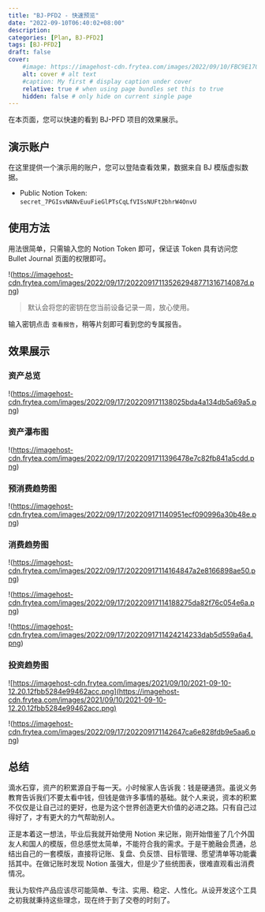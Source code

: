 ```yaml
---
title: "BJ-PFD2 - 快速预览"
date: "2022-09-10T06:40:02+08:00"
description: 
categories: [Plan, BJ-PFD2]
tags: [BJ-PFD2]
draft: false
cover:
    #image: https://imagehost-cdn.frytea.com/images/2022/09/10/FBC9E170-AC72-44AA-8A17-4D21BCCC7AE21dda98e00bd9bc36.jpg # image path/url
    alt: cover # alt text
    #caption: My first # display caption under cover
    relative: true # when using page bundles set this to true
    hidden: false # only hide on current single page
---
```


在本页面，您可以快速的看到 BJ-PFD 项目的效果展示。

## 演示账户

在这里提供一个演示用的账户，您可以登陆查看效果，数据来自 BJ 模版虚拟数据。

- Public Notion Token: `secret_7PGIsvNANvEuuFieGlPTsCqLfVISsNUFt2bhrW4OnvU`

## 使用方法

用法很简单，只需输入您的 Notion Token 即可，保证该 Token 具有访问您 Bullet Journal 页面的权限即可。

!(https://imagehost-cdn.frytea.com/images/2022/09/17/202209171135262948771316714087d.png)

> 默认会将您的密钥在您当前设备记录一周，放心使用。

输入密钥点击 `查看报告`，稍等片刻即可看到您的专属报告。

## 效果展示


### 资产总览

!(https://imagehost-cdn.frytea.com/images/2022/09/17/202209171138025bda4a134db5a69a5.png)

### 资产瀑布图

!(https://imagehost-cdn.frytea.com/images/2022/09/17/2022091711396478e7c82fb841a5cdd.png)

### 预消费趋势图

!(https://imagehost-cdn.frytea.com/images/2022/09/17/202209171140951ecf090996a30b48e.png)

### 消费趋势图

!(https://imagehost-cdn.frytea.com/images/2022/09/17/20220917114164847a2e8166898ae50.png)

!(https://imagehost-cdn.frytea.com/images/2022/09/17/20220917114188275da82f76c054e6a.png)

!(https://imagehost-cdn.frytea.com/images/2022/09/17/2022091711424214233dab5d559a6a4.png)

### 投资趋势图

![https://imagehost-cdn.frytea.com/images/2021/09/10/2021-09-10-12.20.12fbb5284e99462acc.png](https://imagehost-cdn.frytea.com/images/2021/09/10/2021-09-10-12.20.12fbb5284e99462acc.png)

!(https://imagehost-cdn.frytea.com/images/2022/09/17/202209171142647ca6e828fdb9e5aa6.png)

## 总结

滴水石穿，资产的积累源自于每一天。小时候家人告诉我：钱是硬通货。虽说义务教育告诉我们不要太看中钱，但钱是做许多事情的基础。就个人来说，资本的积累不仅仅是让自己过的更好，也是为这个世界创造更大价值的必进之路。只有自己过得好了，才有更大的力气帮助别人。

正是本着这一想法，毕业后我就开始使用 Notion 来记账，刚开始借鉴了几个外国友人和国人的模版，但总感觉太简单，不能符合我的需求。于是干脆融会贯通，总结出自己的一套模版，直接将记账、复盘、负反馈、目标管理、愿望清单等功能囊括其中。在做记账时发现 Notion 虽强大，但是少了些统图表，很难直观看出消费情况。

我认为软件产品应该尽可能简单、专注、实用、稳定、人性化。从设开发这个工具之初我就秉持这些理念，现在终于到了交卷的时刻了。

